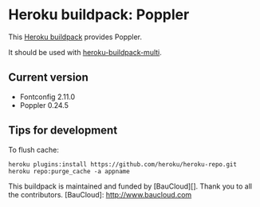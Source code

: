 Heroku buildpack: Poppler
=======================

This [Heroku buildpack](http://devcenter.heroku.com/articles/buildpacks) provides Poppler.

It should be used with [heroku-buildpack-multi](https://github.com/ddollar/heroku-buildpack-multi).

## Current version

* Fontconfig 2.11.0
* Poppler 0.24.5

## Tips for development

To flush cache:

    heroku plugins:install https://github.com/heroku/heroku-repo.git
    heroku repo:purge_cache -a appname

This buildpack is maintained and funded by [BauCloud][]. Thank you to all the contributors.
[BauCloud]: http://www.baucloud.com
